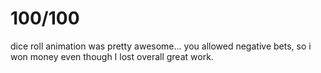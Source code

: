 100/100
===========
dice roll animation was pretty awesome...
you allowed negative bets, so i won money even though I lost
overall great work.
